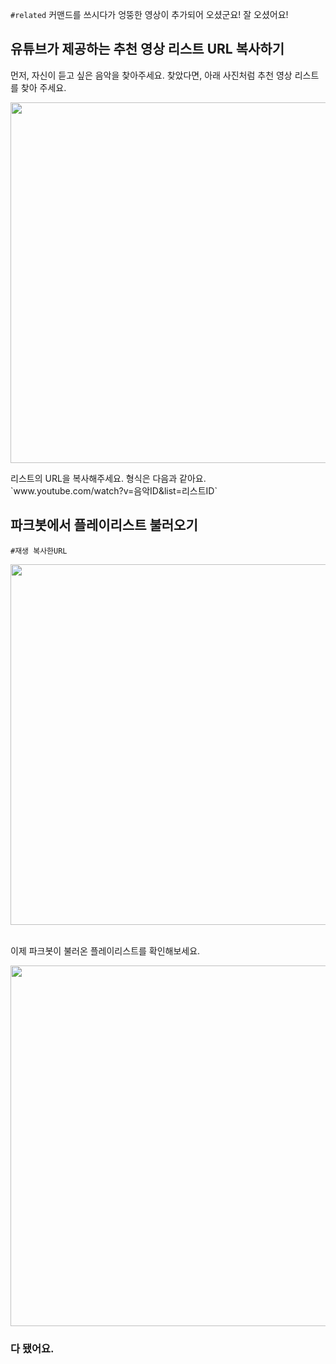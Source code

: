 `#related` 커맨드를 쓰시다가 엉뚱한 영상이 추가되어 오셨군요! 잘 오셨어요! <br />

## 유튜브가 제공하는 추천 영상 리스트 URL 복사하기
먼저, 자신이 듣고 싶은 음악을 찾아주세요.
찾았다면, 아래 사진처럼 추천 영상 리스트를 찾아 주세요. <br />
<p align="center"><img width="577px" src="https://cuteyoru.cdn3.cafe24.com/docs/ytr1.png" /></p>
리스트의 URL을 복사해주세요. 형식은 다음과 같아요.<br />
`www.youtube.com/watch?v=음악ID&list=리스트ID`

## 파크봇에서 플레이리스트 불러오기
`#재생 복사한URL`<br />
<p align="center"><img width="577px" src="https://cuteyoru.cdn3.cafe24.com/docs/ytr2.png" /></p> <br />
이제 파크봇이 불러온 플레이리스트를 확인해보세요. <br />
<p align="center"><img width="577px" src="https://cuteyoru.cdn3.cafe24.com/docs/ytr3.png" /></p>

### 다 됐어요.
